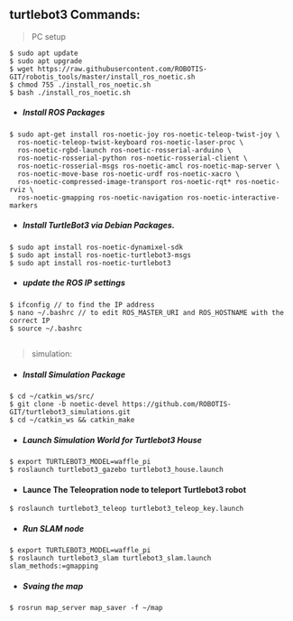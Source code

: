 
## turtlebot3 Commands: 
>PC setup 
````
$ sudo apt update
$ sudo apt upgrade
$ wget https://raw.githubusercontent.com/ROBOTIS-GIT/robotis_tools/master/install_ros_noetic.sh
$ chmod 755 ./install_ros_noetic.sh 
$ bash ./install_ros_noetic.sh
````
- ##### Install  ROS Packages
````
$ sudo apt-get install ros-noetic-joy ros-noetic-teleop-twist-joy \
  ros-noetic-teleop-twist-keyboard ros-noetic-laser-proc \
  ros-noetic-rgbd-launch ros-noetic-rosserial-arduino \
  ros-noetic-rosserial-python ros-noetic-rosserial-client \
  ros-noetic-rosserial-msgs ros-noetic-amcl ros-noetic-map-server \
  ros-noetic-move-base ros-noetic-urdf ros-noetic-xacro \
  ros-noetic-compressed-image-transport ros-noetic-rqt* ros-noetic-rviz \
  ros-noetic-gmapping ros-noetic-navigation ros-noetic-interactive-markers
````
- ##### Install TurtleBot3 via Debian Packages.
````
$ sudo apt install ros-noetic-dynamixel-sdk
$ sudo apt install ros-noetic-turtlebot3-msgs
$ sudo apt install ros-noetic-turtlebot3
````
- ##### update the ROS IP settings
 ```` 
 $ ifconfig // to find the IP address
 $ nano ~/.bashrc // to edit ROS_MASTER_URI and ROS_HOSTNAME with the correct IP
 $ source ~/.bashrc
````
##
>simulation:
-  ##### Install Simulation Package
 ````
$ cd ~/catkin_ws/src/
$ git clone -b noetic-devel https://github.com/ROBOTIS-GIT/turtlebot3_simulations.git
$ cd ~/catkin_ws && catkin_make
````
- ##### Launch Simulation World for Turtlebot3 House
 ````
$ export TURTLEBOT3_MODEL=waffle_pi
$ roslaunch turtlebot3_gazebo turtlebot3_house.launch
 ````
 - #### Launce The Teleopration node to teleport Turtlebot3 robot 
 ````
 $ roslaunch turtlebot3_teleop turtlebot3_teleop_key.launch
 ````
 - ##### Run SLAM node
 ````
$ export TURTLEBOT3_MODEL=waffle_pi
$ roslaunch turtlebot3_slam turtlebot3_slam.launch slam_methods:=gmapping

 ````
 - ##### Svaing the map 
 ````
 $ rosrun map_server map_saver -f ~/map
 ````
